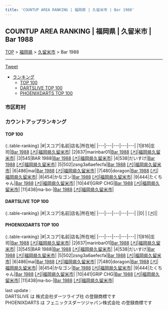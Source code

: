 ```yaml
---
title: 'COUNTUP AREA RANKING | 福岡県 | 久留米市 | Bar 1988'
---
```

## COUNTUP AREA RANKING | 福岡県 | 久留米市 | Bar 1988

[TOP](/darts/rank/) > [福岡県](/darts/rank/福岡県/) > [久留米市](/darts/rank/福岡県/久留米市/) > Bar 1988

___

<a href="https://twitter.com/share?ref_src=twsrc%5Etfw" data-text="COUNTUP AREA RANKING | 福岡県久留米市Bar 1988" class="twitter-share-button" data-hashtags="DARTSLIVE,PHOENIXDARTS,darts,ダーツ" data-show-count="false">Tweet</a>

* [ランキング](#カウントアップランキング)
    * [TOP 100](#top-100)
    * [DARTSLIVE TOP 100](#dartslive-top-100)
    * [PHOENIXDARTS TOP 100](#phoenixdarts-top-100)

### 市区町村

<ul>

</ul>

### カウントアップランキング

#### TOP 100



{:.table-ranking}
|#|スコア|名前|店名|所在地|
|---|---|---|---|---|
|1|816|<span class="rank-name-pd">庄司</span>|<a href="/darts/rank/shops/96538.html">Bar 1988</a> <a href="https://vs.phoenixdarts.com/jp/shop/shopDetailInfo/s_96538?s_seq=96538">[↗]</a>|<a href="/darts/rank/福岡県/久留米市">福岡県久留米市</a>|
|2|637|<span class="rank-name-pd">marinbar01</span>|<a href="/darts/rank/shops/96538.html">Bar 1988</a> <a href="https://vs.phoenixdarts.com/jp/shop/shopDetailInfo/s_96538?s_seq=96538">[↗]</a>|<a href="/darts/rank/福岡県/久留米市">福岡県久留米市</a>|
|3|545|<span class="rank-name-pd">BAR 1988</span>|<a href="/darts/rank/shops/96538.html">Bar 1988</a> <a href="https://vs.phoenixdarts.com/jp/shop/shopDetailInfo/s_96538?s_seq=96538">[↗]</a>|<a href="/darts/rank/福岡県/久留米市">福岡県久留米市</a>|
|4|538|<span class="rank-name-pd">だいすけ</span>|<a href="/darts/rank/shops/96538.html">Bar 1988</a> <a href="https://vs.phoenixdarts.com/jp/shop/shopDetailInfo/s_96538?s_seq=96538">[↗]</a>|<a href="/darts/rank/福岡県/久留米市">福岡県久留米市</a>|
|5|502|<span class="rank-name-pd">zsng3a6aefecfa</span>|<a href="/darts/rank/shops/96538.html">Bar 1988</a> <a href="https://vs.phoenixdarts.com/jp/shop/shopDetailInfo/s_96538?s_seq=96538">[↗]</a>|<a href="/darts/rank/福岡県/久留米市">福岡県久留米市</a>|
|6|486|<span class="rank-name-pd">mai</span>|<a href="/darts/rank/shops/96538.html">Bar 1988</a> <a href="https://vs.phoenixdarts.com/jp/shop/shopDetailInfo/s_96538?s_seq=96538">[↗]</a>|<a href="/darts/rank/福岡県/久留米市">福岡県久留米市</a>|
|7|480|<span class="rank-name-pd">doragon</span>|<a href="/darts/rank/shops/96538.html">Bar 1988</a> <a href="https://vs.phoenixdarts.com/jp/shop/shopDetailInfo/s_96538?s_seq=96538">[↗]</a>|<a href="/darts/rank/福岡県/久留米市">福岡県久留米市</a>|
|8|454|<span class="rank-name-pd">かなゴン</span>|<a href="/darts/rank/shops/96538.html">Bar 1988</a> <a href="https://vs.phoenixdarts.com/jp/shop/shopDetailInfo/s_96538?s_seq=96538">[↗]</a>|<a href="/darts/rank/福岡県/久留米市">福岡県久留米市</a>|
|9|444|<span class="rank-name-pd">たくちゃん</span>|<a href="/darts/rank/shops/96538.html">Bar 1988</a> <a href="https://vs.phoenixdarts.com/jp/shop/shopDetailInfo/s_96538?s_seq=96538">[↗]</a>|<a href="/darts/rank/福岡県/久留米市">福岡県久留米市</a>|
|10|441|<span class="rank-name-pd">GRIP CHG</span>|<a href="/darts/rank/shops/96538.html">Bar 1988</a> <a href="https://vs.phoenixdarts.com/jp/shop/shopDetailInfo/s_96538?s_seq=96538">[↗]</a>|<a href="/darts/rank/福岡県/久留米市">福岡県久留米市</a>|
|11|438|<span class="rank-name-pd">ma-bo-</span>|<a href="/darts/rank/shops/96538.html">Bar 1988</a> <a href="https://vs.phoenixdarts.com/jp/shop/shopDetailInfo/s_96538?s_seq=96538">[↗]</a>|<a href="/darts/rank/福岡県/久留米市">福岡県久留米市</a>|


#### DARTSLIVE TOP 100



{:.table-ranking}
|#|スコア|名前|店名|所在地|
|---|---|---|---|---|
||0|<span class="rank-name-dl"> </span>|<a href="/darts/rank/shops/.html"></a> <a href="">[↗]</a>|<a href="/darts/rank//"></a>|


#### PHOENIXDARTS TOP 100



{:.table-ranking}
|#|スコア|名前|店名|所在地|
|---|---|---|---|---|
|1|816|<span class="rank-name-pd">庄司</span>|<a href="/darts/rank/shops/96538.html">Bar 1988</a> <a href="https://vs.phoenixdarts.com/jp/shop/shopDetailInfo/s_96538?s_seq=96538">[↗]</a>|<a href="/darts/rank/福岡県/久留米市">福岡県久留米市</a>|
|2|637|<span class="rank-name-pd">marinbar01</span>|<a href="/darts/rank/shops/96538.html">Bar 1988</a> <a href="https://vs.phoenixdarts.com/jp/shop/shopDetailInfo/s_96538?s_seq=96538">[↗]</a>|<a href="/darts/rank/福岡県/久留米市">福岡県久留米市</a>|
|3|545|<span class="rank-name-pd">BAR 1988</span>|<a href="/darts/rank/shops/96538.html">Bar 1988</a> <a href="https://vs.phoenixdarts.com/jp/shop/shopDetailInfo/s_96538?s_seq=96538">[↗]</a>|<a href="/darts/rank/福岡県/久留米市">福岡県久留米市</a>|
|4|538|<span class="rank-name-pd">だいすけ</span>|<a href="/darts/rank/shops/96538.html">Bar 1988</a> <a href="https://vs.phoenixdarts.com/jp/shop/shopDetailInfo/s_96538?s_seq=96538">[↗]</a>|<a href="/darts/rank/福岡県/久留米市">福岡県久留米市</a>|
|5|502|<span class="rank-name-pd">zsng3a6aefecfa</span>|<a href="/darts/rank/shops/96538.html">Bar 1988</a> <a href="https://vs.phoenixdarts.com/jp/shop/shopDetailInfo/s_96538?s_seq=96538">[↗]</a>|<a href="/darts/rank/福岡県/久留米市">福岡県久留米市</a>|
|6|486|<span class="rank-name-pd">mai</span>|<a href="/darts/rank/shops/96538.html">Bar 1988</a> <a href="https://vs.phoenixdarts.com/jp/shop/shopDetailInfo/s_96538?s_seq=96538">[↗]</a>|<a href="/darts/rank/福岡県/久留米市">福岡県久留米市</a>|
|7|480|<span class="rank-name-pd">doragon</span>|<a href="/darts/rank/shops/96538.html">Bar 1988</a> <a href="https://vs.phoenixdarts.com/jp/shop/shopDetailInfo/s_96538?s_seq=96538">[↗]</a>|<a href="/darts/rank/福岡県/久留米市">福岡県久留米市</a>|
|8|454|<span class="rank-name-pd">かなゴン</span>|<a href="/darts/rank/shops/96538.html">Bar 1988</a> <a href="https://vs.phoenixdarts.com/jp/shop/shopDetailInfo/s_96538?s_seq=96538">[↗]</a>|<a href="/darts/rank/福岡県/久留米市">福岡県久留米市</a>|
|9|444|<span class="rank-name-pd">たくちゃん</span>|<a href="/darts/rank/shops/96538.html">Bar 1988</a> <a href="https://vs.phoenixdarts.com/jp/shop/shopDetailInfo/s_96538?s_seq=96538">[↗]</a>|<a href="/darts/rank/福岡県/久留米市">福岡県久留米市</a>|
|10|441|<span class="rank-name-pd">GRIP CHG</span>|<a href="/darts/rank/shops/96538.html">Bar 1988</a> <a href="https://vs.phoenixdarts.com/jp/shop/shopDetailInfo/s_96538?s_seq=96538">[↗]</a>|<a href="/darts/rank/福岡県/久留米市">福岡県久留米市</a>|
|11|438|<span class="rank-name-pd">ma-bo-</span>|<a href="/darts/rank/shops/96538.html">Bar 1988</a> <a href="https://vs.phoenixdarts.com/jp/shop/shopDetailInfo/s_96538?s_seq=96538">[↗]</a>|<a href="/darts/rank/福岡県/久留米市">福岡県久留米市</a>|


<div class="footer border-top border-gray-light mt-5 pt-3 text-right text-gray">
    last update : <span style="font-weight: italic" id="foot_last_modified"></span><br />
    DARTSLIVE は 株式会社ダーツライブ社 の登録商標です<br />
    PHOENIXDARTS は フェニックスダーツジャパン株式会社 の登録商標です<br />
</div>

<script src="https://cdnjs.cloudflare.com/ajax/libs/jquery.tablesorter/2.31.3/js/jquery.tablesorter.min.js" integrity="sha512-qzgd5cYSZcosqpzpn7zF2ZId8f/8CHmFKZ8j7mU4OUXTNRd5g+ZHBPsgKEwoqxCtdQvExE5LprwwPAgoicguNg==" crossorigin="anonymous" referrerpolicy="no-referrer"></script>
<link rel="stylesheet" href="https://cdnjs.cloudflare.com/ajax/libs/jquery.tablesorter/2.31.3/css/theme.default.min.css" integrity="sha512-wghhOJkjQX0Lh3NSWvNKeZ0ZpNn+SPVXX1Qyc9OCaogADktxrBiBdKGDoqVUOyhStvMBmJQ8ZdMHiR3wuEq8+w==" crossorigin="anonymous" referrerpolicy="no-referrer" />
<script>
$(function() {
    $(".table-ranking").tablesorter({sortList:[[0, 0]]});
    $("#foot_last_modified").text(formatDate(new Date(document.lastModified), 'yyyy-MM-dd HH:mm:ss'));
});
</script>

<script async src="https://platform.twitter.com/widgets.js" charset="utf-8"></script>